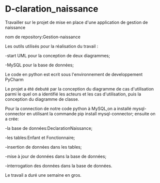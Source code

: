 # D-claration_naissance
Travailler  sur le projet de mise en place d'une application de gestion de naissance

nom de repository:Gestion-naissance

Les outils utilisés pour la réalisation du travail : 

-start UML pour la conception de deux diagrammes; 

-MySQL pour la base de données; 

Le code en python est ecrit sous l'environnement de developpement PyCharm

Le projet a été debuté par la conception du diagramme de cas d'utilisation parmi le quel on a identifié les acteurs et les cas d'utilisation,
puis la conception du diagramme de classe.

Pour la connection de notre code python à MySQL,on a installé mysql-connector en utilisant la commande pip install mysql-connector; 
ensuite on a crée:

-la base de données:DeclarationNaissance; 

-les tables:Enfant et Fonctionnaire; 

-insertion de données dans les tables; 

-mise à jour de données dans la base de données; 

-interrogation des données dans la base de données.

Le travail a duré une semaine en gros.

